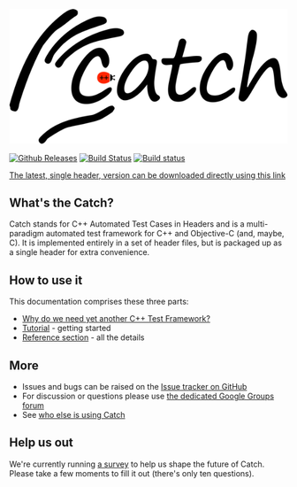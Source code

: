 ![catch logo](catch-logo-small.png)

[![Github Releases](https://img.shields.io/github/release/philsquared/catch.svg)](https://github.com/philsquared/catch/releases)
[![Build Status](https://travis-ci.org/philsquared/Catch.svg?branch=master)](https://travis-ci.org/philsquared/Catch)
[![Build status](https://ci.appveyor.com/api/projects/status/hrtk60hv6tw6fght/branch/master?svg=true)](https://ci.appveyor.com/project/philsquared/catch/branch/master)

<a href="https://github.com/philsquared/Catch/releases/download/v1.9.6/catch.hpp">The latest, single header, version can be downloaded directly using this link</a>

## What's the Catch?

Catch stands for C++ Automated Test Cases in Headers and is a multi-paradigm automated test framework for C++ and Objective-C (and, maybe, C). It is implemented entirely in a set of header files, but is packaged up as a single header for extra convenience.

## How to use it
This documentation comprises these three parts:

* [Why do we need yet another C++ Test Framework?](docs/why-catch.md)
* [Tutorial](docs/tutorial.md) - getting started
* [Reference section](docs/Readme.md) - all the details

## More
* Issues and bugs can be raised on the [Issue tracker on GitHub](https://github.com/philsquared/Catch/issues)
* For discussion or questions please use [the dedicated Google Groups forum](https://groups.google.com/forum/?fromgroups#!forum/catch-forum)
* See [who else is using Catch](docs/opensource-users.md)

## Help us out
We're currently running [a survey](https://www.surveymonkey.co.uk/r/TLLYQJW) to help us shape the future of Catch.
Please take a few moments to fill it out (there's only ten questions).
